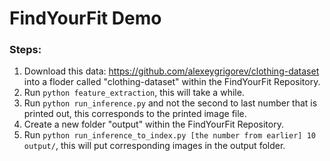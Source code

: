 # FindYourFit Demo

### Steps:

1. Download this data: https://github.com/alexeygrigorev/clothing-dataset into a floder called "clothing-dataset" within the FindYourFit Repository.
2. Run ```python feature_extraction```, this will take a while.
3. Run ```python run_inference.py``` and not the second to last number that is printed out, this corresponds to the printed image file.
4. Create a new folder "output" within the FindYourFit Repository.
5. Run ```python run_inference_to_index.py [the number from earlier] 10 output/```, this will put corresponding images in the output folder.
